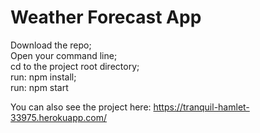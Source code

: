 # Weather Forecast App

Download the repo;<br/>
Open your command line;<br/>
cd to the project root directory;<br/>
run: npm install;<br/>
run: npm start

You can also see the project here: https://tranquil-hamlet-33975.herokuapp.com/
